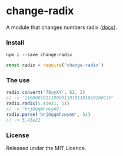 # change-radix

A module that changes numbers radix ([docs](https://silent-tempest.github.io/change-radix/)).

### Install

`npm i --save change-radix`

```javascript
const radix = require('change-radix')
```

### The use

```javascript
radix.convert('78xyXY', 62, 2)
// -> '110000101110000110101101010100110'
radix.radix(5.43e21, 51)
// -> 'hrjOqqmhvwyAO'
radix.parse('hrjOqqmhvwyAO', 51)
// -> 5.43e21
```

### License

Released under the MIT Licence.
